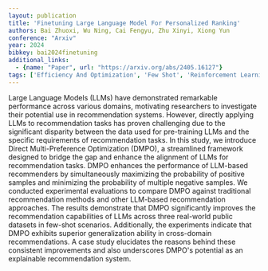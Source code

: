 ```yaml
---
layout: publication
title: 'Finetuning Large Language Model For Personalized Ranking'
authors: Bai Zhuoxi, Wu Ning, Cai Fengyu, Zhu Xinyi, Xiong Yun
conference: "Arxiv"
year: 2024
bibkey: bai2024finetuning
additional_links:
  - {name: "Paper", url: "https://arxiv.org/abs/2405.16127"}
tags: ['Efficiency And Optimization', 'Few Shot', 'Reinforcement Learning', 'Tools', 'Training Techniques', 'Uncategorized']
---
```

Large Language Models (LLMs) have demonstrated remarkable performance across various domains, motivating researchers to investigate their potential use in recommendation systems. However, directly applying LLMs to recommendation tasks has proven challenging due to the significant disparity between the data used for pre-training LLMs and the specific requirements of recommendation tasks. In this study, we introduce Direct Multi-Preference Optimization (DMPO), a streamlined framework designed to bridge the gap and enhance the alignment of LLMs for recommendation tasks. DMPO enhances the performance of LLM-based recommenders by simultaneously maximizing the probability of positive samples and minimizing the probability of multiple negative samples. We conducted experimental evaluations to compare DMPO against traditional recommendation methods and other LLM-based recommendation approaches. The results demonstrate that DMPO significantly improves the recommendation capabilities of LLMs across three real-world public datasets in few-shot scenarios. Additionally, the experiments indicate that DMPO exhibits superior generalization ability in cross-domain recommendations. A case study elucidates the reasons behind these consistent improvements and also underscores DMPO's potential as an explainable recommendation system.
